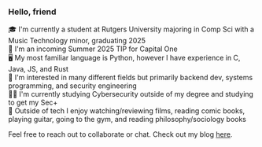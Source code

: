 ### Hello, friend

🎓 I'm currently a student at Rutgers University majoring in Comp Sci with a Music Technology minor, graduating 2025\
👔 I'm an incoming Summer 2025 TIP for Capital One\
🖥️ My most familiar language is Python, however I have experience in C, Java, JS, and Rust\
💽 I'm interested in many different fields but primarily backend dev, systems programming, and security engineering\
✍🏼 I'm currently studying Cybersecurity outside of my degree and studying to get my Sec+\
🤠 Outside of tech I enjoy watching/reviewing films, reading comic books, playing guitar, going to the gym, and reading philosophy/sociology books

Feel free to reach out to collaborate or chat.
Check out my blog [here](https://medium.com/@wast3r_).
